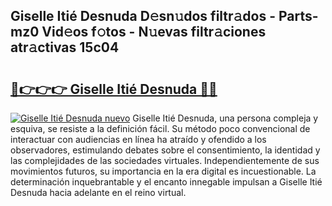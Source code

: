 ## Giselle Itié Desnuda D𝚎sn𝚞dos filtr𝚊dos - Parts-mz0 Vid𝚎os f𝚘tos - N𝚞evas filtr𝚊ciones atr𝚊ctivas 15c04

# <h2><a href="http://mb8bia.tromn.icu/?c=Giselle+Iti%c3%a9+Desnuda">🔗👉👉👉 Giselle Itié Desnuda 🔗🔗</a></h2>

[![Giselle Itié Desnuda nuevo](https://i.imgur.com/pEAQMta.gif)](http://mb8bia.tromn.icu/?c=Giselle+Iti%c3%a9+Desnuda)
Giselle Itié Desnuda, una persona compleja y esquiva, se resiste a la definición fácil. Su método poco convencional de interactuar con audiencias en línea ha atraído y ofendido a los observadores, estimulando debates sobre el consentimiento, la identidad y las complejidades de las sociedades virtuales. Independientemente de sus movimientos futuros, su importancia en la era digital es incuestionable. La determinación inquebrantable y el encanto innegable impulsan a Giselle Itié Desnuda hacia adelante en el reino virtual.
